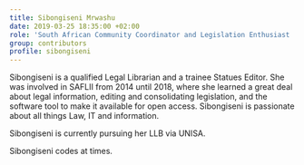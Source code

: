 ```yaml
---
title: Sibongiseni Mrwashu
date: 2019-03-25 18:35:00 +02:00
role: 'South African Community Coordinator and Legislation Enthusiast '
group: contributors
profile: sibongiseni
---
```


Sibongiseni is a qualified Legal Librarian and a trainee Statues Editor. She was involved in SAFLII from 2014 until 2018, where she learned a great deal about legal information, editing and consolidating legislation, and the software tool to make it available for open access. Sibongiseni is passionate about all things Law, IT and information. 

Sibongiseni is currently pursuing her LLB via UNISA. 

Sibongiseni codes at times. 